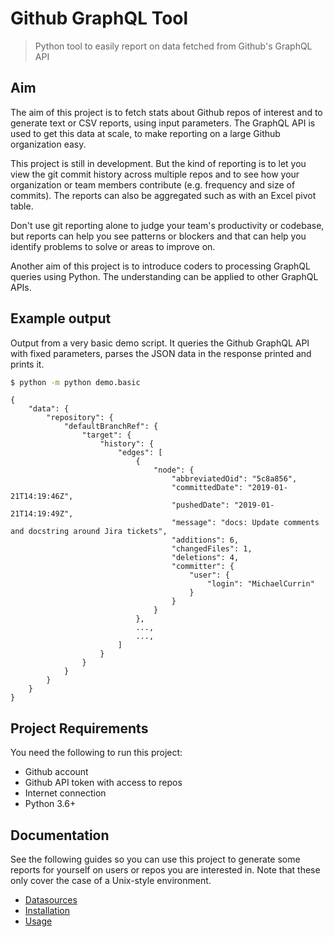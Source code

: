 # Github GraphQL Tool
> Python tool to easily report on data fetched from Github's GraphQL API

## Aim

The aim of this project is to fetch stats about Github repos of interest and to generate text or CSV reports, using input parameters. The GraphQL API is used to get this data at scale, to make reporting on a large Github organization easy.

This project is still in development. But the kind of reporting is to let you view the git commit history across multiple repos and to see how your organization or team members contribute (e.g. frequency and size of commits). The reports can also be aggregated such as with an Excel pivot table.

Don't use git reporting alone to judge your team's productivity or codebase, but reports can help you see patterns or blockers and that can help you identify problems to solve or areas to improve on.

Another aim of this project is to introduce coders to processing GraphQL queries using Python. The understanding can be applied to other GraphQL APIs.

## Example output

Output from a very basic demo script. It queries the Github GraphQL API with fixed parameters, parses the JSON data in the response printed and prints it.

```bash
$ python -m python demo.basic
```
```
{
    "data": {
        "repository": {
            "defaultBranchRef": {
                "target": {
                    "history": {
                        "edges": [
                            {
                                "node": {
                                    "abbreviatedOid": "5c8a856",
                                    "committedDate": "2019-01-21T14:19:46Z",
                                    "pushedDate": "2019-01-21T14:19:49Z",
                                    "message": "docs: Update comments and docstring around Jira tickets",
                                    "additions": 6,
                                    "changedFiles": 1,
                                    "deletions": 4,
                                    "committer": {
                                        "user": {
                                            "login": "MichaelCurrin"
                                        }
                                    }
                                }
                            },
                            ...,
                            ...,
                        ]
                    }
                }
            }
        }
    }
}
```


## Project Requirements

You need the following to run this project:

- Github account
- Github API token with access to repos
- Internet connection
- Python 3.6+


## Documentation

See the following guides so you can use this project to generate some reports for yourself on users or repos you are interested in. Note that these only cover the case of a Unix-style environment.

- [Datasources](/docs/datasources.md)
- [Installation](/docs/installation.md)
- [Usage](/docs/usage.md)
